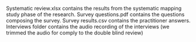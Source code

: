 Systematic review.xlsx contains the results from the systematic mapping study phase of the research.
Survey questions.pdf contains the questions composing the survey.
Survey results.csv contains the practitioner answers.
Interviews folder contains the audio recording of the interviews (we trimmed the audio for comply to the double blind review) 

